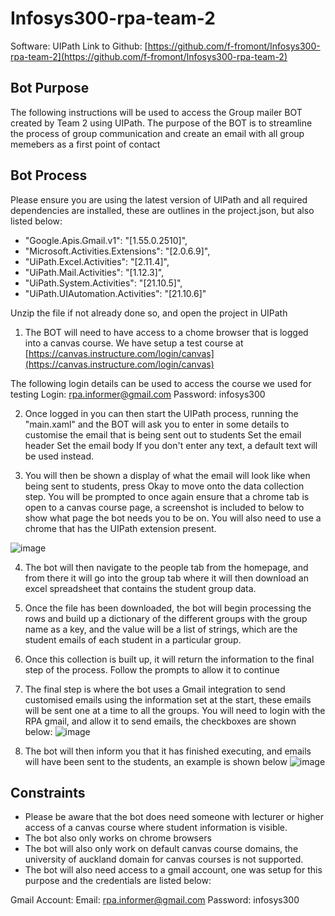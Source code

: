 # Infosys300-rpa-team-2

Software: UIPath 
Link to Github: [https://github.com/f-fromont/Infosys300-rpa-team-2](https://github.com/f-fromont/Infosys300-rpa-team-2)

## Bot Purpose

The following instructions will be used to access the Group mailer BOT created by Team 2 using UIPath. The purpose of the BOT is to streamline the process of group communication and create an email with all group memebers as a first point of contact


## Bot Process

Please ensure you are using the latest version of UIPath and all required dependencies are installed, these are outlines in the project.json, but also listed below:
- "Google.Apis.Gmail.v1": "[1.55.0.2510]",
- "Microsoft.Activities.Extensions": "[2.0.6.9]",
- "UiPath.Excel.Activities": "[2.11.4]",
- "UiPath.Mail.Activities": "[1.12.3]",
- "UiPath.System.Activities": "[21.10.5]",
- "UiPath.UIAutomation.Activities": "[21.10.6]"

Unzip the file if not already done so, and open the project in UIPath

1. The BOT will need to have access to a chome browser that is logged into a canvas course. We have setup a test course at [https://canvas.instructure.com/login/canvas](https://canvas.instructure.com/login/canvas)

The following login details can be used to access the course we used for testing
Login: rpa.informer@gmail.com 
Password: infosys300

2. Once logged in you can then start the UIPath process, running the "main.xaml" and the BOT will ask you to enter in some details to customise the email that is being sent out to students
Set the email header 
Set the email body
If you don't enter any text, a default text will be used instead.

3. You will then be shown a display of what the email will look like when being sent to students, press Okay to move onto the data collection step. You will be prompted to once again ensure that a chrome tab is open to a canvas course page, a screenshot is included to below to show what page the bot needs you to be on. You will also need to use a chrome that has the UIPath extension present.

![image](https://user-images.githubusercontent.com/66896513/196074923-ac2fd5a7-29a8-412b-a24c-170b3a97bce6.png)


4. The bot will then navigate to the people tab from the homepage, and from there it will go into the group tab where it will then download an excel spreadsheet that contains the student group data.

5. Once the file has been downloaded, the bot will begin processing the rows and build up a dictionary of the different groups with the group name as a key, and the value will be a list of strings, which are the student emails of each student in a particular group.

6. Once this collection is built up, it will return the information to the final step of the process. Follow the prompts to allow it to continue

7. The final step is where the bot uses a Gmail integration to send customised emails using the information set at the start, these emails will be sent one at a time to all the groups. You will need to login with the RPA gmail, and allow it to send emails, the checkboxes are shown below:
![image](https://user-images.githubusercontent.com/66896513/196076347-7abba8dd-6e4a-4ed5-8da4-b33d77b8ef89.png)


8. The bot will then inform you that it has finished executing, and emails will have been sent to the students, an example is shown below
![image](https://user-images.githubusercontent.com/66896513/196075156-369cedc0-9bca-4d8f-a8b1-3b12d9962dcf.png)

## Constraints

- Please be aware that the bot does need someone with lecturer or higher access of a canvas course where student information is visible.
- The bot also only works on chrome browsers
- The bot will also only work on default canvas course domains, the university of auckland domain for canvas courses is not supported.
- The bot will also need access to a gmail account, one was setup for this purpose and the credentials are listed below:

Gmail Account:
Email: rpa.informer@gmail.com
Password: infosys300



